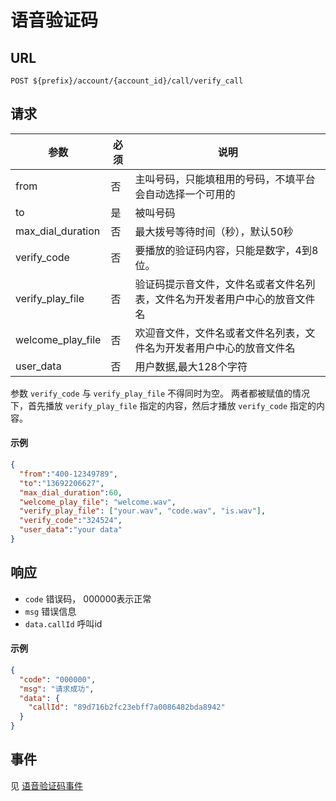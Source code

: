 # 语音验证码

## URL

```
POST ${prefix}/account/{account_id}/call/verify_call
```

## 请求

| 参数               | 必须  | 说明                                  |
| ----------------- | ----- | ----------------------------------- |
| from              | 否    | 主叫号码，只能填租用的号码，不填平台会自动选择一个可用的        |
| to                | 是    | 被叫号码                                |
| max_dial_duration | 否    | 最大拨号等待时间（秒），默认50秒                   |
| verify_code       | 否    | 要播放的验证码内容，只能是数字，4到8位。         |
| verify_play_file  | 否    | 验证码提示音文件，文件名或者文件名列表，文件名为开发者用户中心的放音文件名       |
| welcome_play_file | 否    | 欢迎音文件，文件名或者文件名列表，文件名为开发者用户中心的放音文件名       |
| user_data         | 否    | 用户数据,最大128个字符                       |

参数 `verify_code` 与 `verify_play_file` 不得同时为空。
两者都被赋值的情况下，首先播放 `verify_play_file` 指定的内容，然后才播放 `verify_code` 指定的内容。


#### 示例
```json
{
  "from":"400-12349789",
  "to":"13692206627",
  "max_dial_duration":60,
  "welcome_play_file": "welcome.wav",
  "verify_play_file": ["your.wav", "code.wav", "is.wav"],
  "verify_code":"324524",
  "user_data":"your data"
}
```

## 响应
- `code` 错误码， 000000表示正常
- `msg` 错误信息
- `data.callId` 呼叫id

#### 示例
```json
{
  "code": "000000",
  "msg": "请求成功",
  "data": {
    "callId": "89d716b2fc23ebff7a0086482bda8942"
  }
}
```


## 事件
见 [语音验证码事件](../evt/simple_call/verify_call.md)

